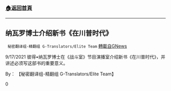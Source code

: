 ###  [:house:返回首頁](https://github.com/ourhimalayas/txt)
---


## 纳瓦罗博士介绍新书《在川普时代》
` 秘密翻译组-精翻组 G-Translators/Elite Team` [轉載自GNews](https://gnews.org/zh-hans/1544995/)

9/17/2021 彼得•纳瓦罗博士在《战斗室》节目演播室介绍新书《在川普时代》，并讲述必须写这部书的重要意义。

By： 【秘密翻译组-精翻组 G-Translators/Elite Team】

0
